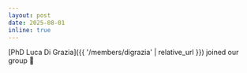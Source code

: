 ```yaml
---
layout: post
date: 2025-08-01
inline: true
---
```


[PhD Luca Di Grazia]({{ '/members/digrazia' | relative_url }}) joined our group 👋
